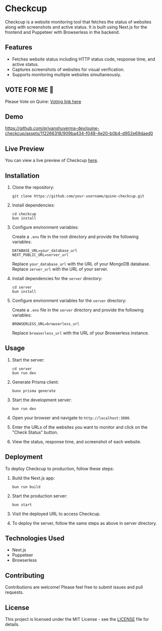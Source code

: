 # Checkcup

Checkcup is a website monitoring tool that fetches the status of websites along with screenshots and active status. It is built using Next.js for the frontend and Puppeteer with Browserless in the backend.

## Features

- Fetches website status including HTTP status code, response time, and active status.
- Captures screenshots of websites for visual verification.
- Supports monitoring multiple websites simultaneously.

## VOTE FOR ME 🥺
Please Vote on Quine: [Voting link here](https://quine.sh/repo/priyanshuverma-dev-quine-checkcup-786060195?utm_source=copy&utm_share_context=quests_creators)

## Demo

https://github.com/priyanshuverma-dev/quine-checkcup/assets/112266318/909ba434-f048-4e20-b0b4-d952e69daed0


## Live Preview

You can view a live preview of Checkcup [here](https://quine-checkcup.vercel.app/).

## Installation

1. Clone the repository:

   ```
   git clone https://github.com/your-username/quine-checkcup.git
   ```

2. Install dependencies:

   ```
   cd checkcup
   bun install
   ```

3. Configure environment variables:

   Create a `.env` file in the root directory and provide the following variables:

   ```
   DATABASE_URL=your_database_url
   NEXT_PUBLIC_URL=server_url
   ```

   Replace `your_database_url` with the URL of your MongoDB database.
   Replace `server_url` with the URL of your server.

4. Install dependencies for the `server` directory:

   ```
   cd server
   bun install
   ```

5. Configure environment variables for the `server` directory:

   Create a `.env` file in the `server` directory and provide the following variables:

   ```
   BROWSERLESS_URL=browserless_url
   ```

   Replace `browserless_url` with the URL of your Browserless instance.

## Usage

1. Start the server:

   ```
   cd server
   bun run dev
   ```

2. Generate Prisma client:

   ```
   bunx prisma generate
   ```

3. Start the development server:

   ```
   bun run dev
   ```

4. Open your browser and navigate to `http://localhost:3000`.

5. Enter the URLs of the websites you want to monitor and click on the "Check Status" button.

6. View the status, response time, and screenshot of each website.

## Deployment

To deploy Checkcup to production, follow these steps:

1. Build the Next.js app:

   ```
   bun run build
   ```

2. Start the production server:

   ```
   bun start
   ```

3. Visit the deployed URL to access Checkcup.

4. To deploy the server, follow the same steps as above in server directory.

## Technologies Used

- Next.js
- Puppeteer
- Browserless

## Contributing

Contributions are welcome! Please feel free to submit issues and pull requests.

## License

This project is licensed under the MIT License - see the [LICENSE](LICENSE) file for details.
